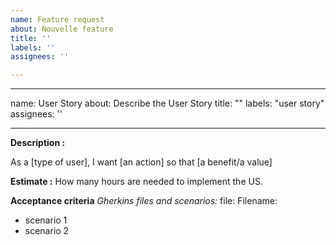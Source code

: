 ```yaml
---
name: Feature request
about: Nouvelle feature
title: ''
labels: ''
assignees: ''

---
```


---
name: User Story
about: Describe the User Story
title: ""
labels: "user story"
assignees: ''

---

**Description :**

As a [type of user], I want [an action] so that [a benefit/a value]<br>
   
**Estimate :** How many hours are needed to implement the US.
  
**Acceptance criteria**
_Gherkins files and scenarios:_
file: Filename:
* scenario 1
* scenario 2
